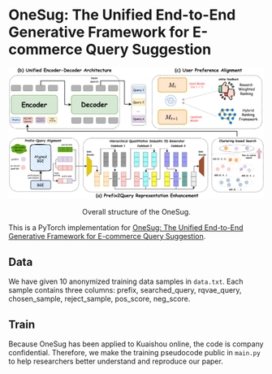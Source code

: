 OneSug: The Unified End-to-End Generative Framework for E-commerce Query Suggestion
====================================


![alt text](model.png)
<p align="center">Overall structure of the OneSug.</p>

This is a PyTorch implementation for [OneSug: The Unified End-to-End Generative Framework for E-commerce Query Suggestion](https://www.arxiv.org/pdf/2506.06913).


Data
----------------------
We have given 10 anonymized training data samples in `data.txt`. Each sample contains three columns: prefix, searched_query, rqvae_query, chosen_sample, reject_sample, pos_score, neg_score.

Train
----------------------
Because OneSug has been applied to Kuaishou online, the code is company confidential. Therefore, we make the training pseudocode public in `main.py` to help researchers better understand and reproduce our paper. 
